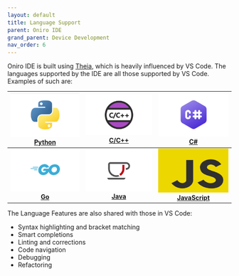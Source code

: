 ```yaml
---
layout: default
title: Language Support
parent: Oniro IDE
grand_parent: Device Development
nav_order: 6
---
```


Oniro IDE is built using [Theia](https://theia-ide.org/docs/), which is heavily influenced by VS Code. The languages supported by the IDE are all those supported by VS Code. Examples of such are:

| [![Python](./images/python.png) **Python**](https://code.visualstudio.com/docs/languages/python) | [![C/C++](./images/c-c++.png) **C/C++**](https://code.visualstudio.com/docs/languages/cpp) | [![C#](./images/cs.png) **C#**](https://code.visualstudio.com/docs/languages/csharp) |
|:-------------:|:-------------:|:-------------:|
| [![Go](./images/Go.png) **Go**](https://code.visualstudio.com/docs/languages/go) | [![Java](./images/java.png) **Java**](https://code.visualstudio.com/docs/languages/java) | [<img src="./images/js.png"> <br> **JavaScript**](https://code.visualstudio.com/docs/languages/javascript) |


The Language Features are also shared with those in VS Code:
- Syntax highlighting and bracket matching
- Smart completions
- Linting and corrections
- Code navigation
- Debugging
- Refactoring